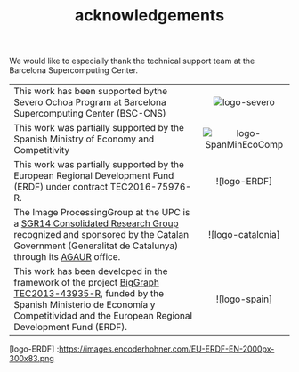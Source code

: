 ﻿---
title: "acknowledgements"
bg: #9AD1F5
color: black
style: center
fa-icon: thumbs-up
---

We would like to especially thank the technical support team at the Barcelona Supercomputing Center.

|   |   |
|:--|:-:|
| This work has been supported bythe Severo Ochoa Program at Barcelona Supercomputing Center (BSC-CNS)  | ![logo-severo] |
| This work was partially supported by the Spanish Ministry of Economy and Competitivity |![logo-SpanMinEcoComp] |
| This work was partially supported by the European Regional Development Fund (ERDF) under contract TEC2016-75976-R.|![logo-ERDF] |
|  The Image ProcessingGroup at the UPC is a [SGR14 Consolidated Research Group](https://imatge.upc.edu/web/projects/sgr14-image-and-video-processing-group) recognized and sponsored by the Catalan Government (Generalitat de Catalunya) through its [AGAUR](http://agaur.gencat.cat/en/inici/index.html) office. |  ![logo-catalonia] |
|  This work has been developed in the framework of the project [BigGraph TEC2013-43935-R](https://imatge.upc.edu/web/projects/biggraph-heterogeneous-information-and-graph-signal-processing-big-data-era-application), funded by the Spanish Ministerio de Economía y Competitividad and the European Regional Development Fund (ERDF).  | ![logo-spain] | 



[logo-severo]: https://www.icmat.es/images/SO-logo.png
[logo-SpanMinEcoComp]:http://www.biodiversa.org/files/1/5/3/153.png
[logo-ERDF] :https://images.encoderhohner.com/EU-ERDF-EN-2000px-300x83.png


